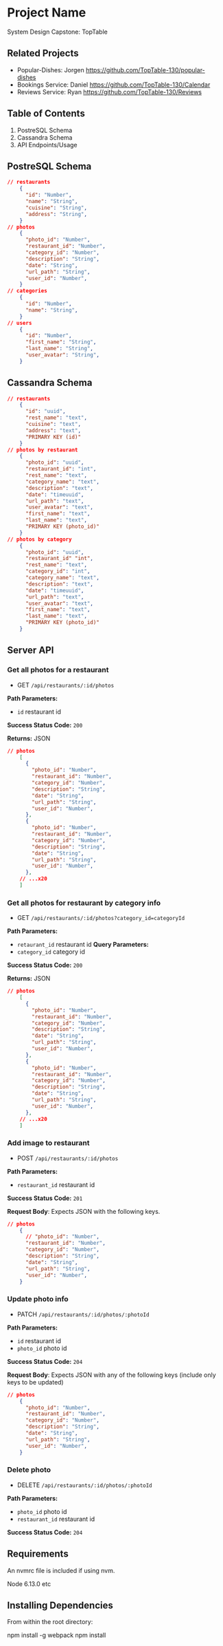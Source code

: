 # Project Name

System Design Capstone: TopTable

## Related Projects

  - Popular-Dishes: Jorgen https://github.com/TopTable-130/popular-dishes
  - Bookings Service: Daniel https://github.com/TopTable-130/Calendar
  - Reviews Service: Ryan https://github.com/TopTable-130/Reviews

## Table of Contents

1. PostreSQL Schema
2. Cassandra Schema
3. API Endpoints/Usage

## PostreSQL Schema
```json
// restaurants
    {
      "id": "Number",
      "name": "String",
      "cuisine": "String",
      "address": "String",
    }
// photos
    {
      "photo_id": "Number",
      "restaurant_id": "Number",
      "category_id": "Number",
      "description": "String",
      "date": "String",
      "url_path": "String",
      "user_id": "Number",
    }
// categories
    {
      "id": "Number",
      "name": "String",
    }
// users
    {
      "id": "Number",
      "first_name": "String",
      "last_name": "String",
      "user_avatar": "String",
    }
```

## Cassandra Schema
```json
// restaurants
    {
      "id": "uuid",
      "rest_name": "text",
      "cuisine": "text",
      "address": "text",
      "PRIMARY KEY (id)"
    }
// photos by restaurant
    {
      "photo_id": "uuid",
      "restaurant_id": "int",
      "rest_name": "text",
      "category_name": "text",
      "description": "text",
      "date": "timeuuid",
      "url_path": "text",
      "user_avatar": "text",
      "first_name": "text",
      "last_name": "text",
      "PRIMARY KEY (photo_id)"
    }
// photos by category
    {
      "photo_id": "uuid",
      "restaurant_id" "int",
      "rest_name": "text",
      "category_id": "int",
      "category_name": "text",
      "description": "text",
      "date": "timeuuid",
      "url_path": "text",
      "user_avatar": "text",
      "first_name": "text",
      "last_name": "text",
      "PRIMARY KEY (photo_id)"
    }
```

## Server API

### Get all photos for a restaurant
  * GET `/api/restaurants/:id/photos`

**Path Parameters:**
  * `id` restaurant id

**Success Status Code:** `200`

**Returns:** JSON
<!-- needs all photos -->
```json
// photos
    [
      {
        "photo_id": "Number",
        "restaurant_id": "Number",
        "category_id": "Number",
        "description": "String",
        "date": "String",
        "url_path": "String",
        "user_id": "Number",
      },
      {
        "photo_id": "Number",
        "restaurant_id": "Number",
        "category_id": "Number",
        "description": "String",
        "date": "String",
        "url_path": "String",
        "user_id": "Number",
      },
    // ...x20
    ]
```

### Get all photos for restaurant by category info
  * GET `/api/restaurants/:id/photos?category_id=categoryId`

**Path Parameters:**
  * `retaurant_id` restaurant id
**Query Parameters:**
  * `category_id` category id

**Success Status Code:** `200`

**Returns:** JSON
<!-- needs all photos -->
```json
// photos
    [
      {
        "photo_id": "Number",
        "restaurant_id": "Number",
        "category_id": "Number",
        "description": "String",
        "date": "String",
        "url_path": "String",
        "user_id": "Number",
      },
      {
        "photo_id": "Number",
        "restaurant_id": "Number",
        "category_id": "Number",
        "description": "String",
        "date": "String",
        "url_path": "String",
        "user_id": "Number",
      },
    // ...x20
    ]
```

### Add image to restaurant
  * POST `/api/restaurants/:id/photos`

**Path Parameters:**
  * `restaurant_id` restaurant id

**Success Status Code:** `201`

**Request Body**: Expects JSON with the following keys.

```json
// photos
    {
      // "photo_id": "Number",
      "restaurant_id": "Number",
      "category_id": "Number",
      "description": "String",
      "date": "String",
      "url_path": "String",
      "user_id": "Number",
    }
```

### Update photo info
  * PATCH `/api/restaurants/:id/photos/:photoId`

**Path Parameters:**
  * `id` restaurant id
  * `photo_id` photo id

**Success Status Code:** `204`

**Request Body**: Expects JSON with any of the following keys (include only keys to be updated)

```json
// photos
    {
      "photo_id": "Number",
      "restaurant_id": "Number",
      "category_id": "Number",
      "description": "String",
      "date": "String",
      "url_path": "String",
      "user_id": "Number",
    }
```

### Delete photo
  * DELETE `/api/restaurants/:id/photos/:photoId`

**Path Parameters:**
  * `photo_id` photo id
  * `restaurant_id` restaurant id

**Success Status Code:** `204`

## Requirements
An nvmrc file is included if using nvm.

Node 6.13.0
etc

## Installing Dependencies
From within the root directory:

npm install -g webpack
npm install
